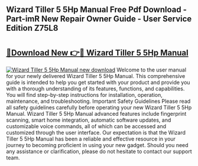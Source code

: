 ## Wizard Tiller 5 5Hp Manual Free Pdf Download - Part-imR New Repair Owner Guide - User Service Edition Z75L8

# <h2><a href="http://bc93013.oget.top/?id=Wizard+Tiller+5+5Hp+Manual">🔗Download New 👉🔴 Wizard Tiller 5 5Hp Manual</a></h2>

[![Wizard Tiller 5 5Hp Manual new download](https://i.imgur.com/5g1atiW.png)](http://bc93013.oget.top/?id=Wizard+Tiller+5+5Hp+Manual)
Welcome to the user manual for your newly delivered Wizard Tiller 5 5Hp Manual. This comprehensive guide is intended to help you get started with your product and provide you with a thorough understanding of its features, functions, and capabilities. You will find step-by-step instructions for installation, operation, maintenance, and troubleshooting. Important Safety Guidelines Please read all safety guidelines carefully before operating your new Wizard Tiller 5 5Hp Manual. Wizard Tiller 5 5Hp Manual advanced features include fingerprint scanning, smart home integration, automatic software updates, and customizable voice commands, all of which can be accessed and customized through the user interface. Our expectation is that the Wizard Tiller 5 5Hp Manual has been a reliable and effective resource in your journey to becoming proficient in using your new gadget. Should you need any assistance or clarification, please do not hesitate to contact our support team.
